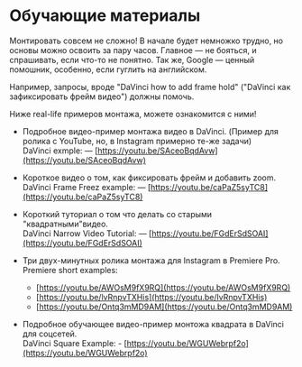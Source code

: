 # Обучающие материалы

Монтировать совсем не сложно! В начале будет немножко трудно, но основы
можно освоить за пару часов. Главное — не бояться, и спрашивать, если что-то
не понятно.
Так же, Google — ценный помошник, особенно, если гуглить на английском.

Например, запросы, вроде "DaVinci how to add frame hold" 
("DaVinci как зафиксировать фрейм видео") должны помочь.

Ниже real-life примеров монтажа, можете ознакомится с ними!

- Подробное видео-пример монтажа видео в DaVinci. (Пример для ролика 
   с YouTube, но, в Instagram примерно те-же задачи)  
   DaVinci exmple: — [https://youtu.be/SAceoBqdAvw](https://youtu.be/SAceoBqdAvw)
- Короткое видео о том, как фиксировать фрейм и добавить zoom.  
   DaVinci Frame Freez example: — [https://youtu.be/caPaZ5syTC8](https://youtu.be/caPaZ5syTC8)
- Короткий туториал о том что делать со старыми "квадратными"видео.  
   DaVinci Narrow Video Tutorial: — [https://youtu.be/FGdErSdSOAI](https://youtu.be/FGdErSdSOAI)
- Три двух-минутных ролика монтажа для Instagram в Premiere Pro.  
   Premiere short examples:  
    - [https://youtu.be/AWOsM9fX9RQ](https://youtu.be/AWOsM9fX9RQ)
    - [https://youtu.be/lvRnpvTXHis](https://youtu.be/lvRnpvTXHis)
    - [https://youtu.be/Ontq3mMD9AM](https://youtu.be/Ontq3mMD9AM)

- Подробное обучающее видео-пример монтожа квадрата в DaVinci для соцсетей.  
   DaVinci Square Example: - [https://youtu.be/WGUWebrpf2o](https://youtu.be/WGUWebrpf2o)

<!-- <iframe -->
<!--     id="ytplayer" -->
<!--     type="text/html" -->
<!--     width="640" -->
<!--     height="360" -->
<!--     src="https://www.youtube-nocookie.com/embed/N4Keb583jf0" -->
<!--      frameborder="0"></iframe> -->

<div id="ytplayer"></div>

<script>
  // Load the IFrame Player API code asynchronously.
  var tag = document.createElement('script');
  tag.src = "https://www.youtube.com/player_api";
  var firstScriptTag = document.getElementsByTagName('script')[0];
  firstScriptTag.parentNode.insertBefore(tag, firstScriptTag);

  // Replace the 'ytplayer' element with an <iframe> and
  // YouTube player after the API code downloads.
  var player;
  function onYouTubePlayerAPIReady() {
    player = new YT.Player('ytplayer', {
      height: '360',
      width: '640',
      videoId: 'WGUWebrpf2o'
    });
  }
</script>
